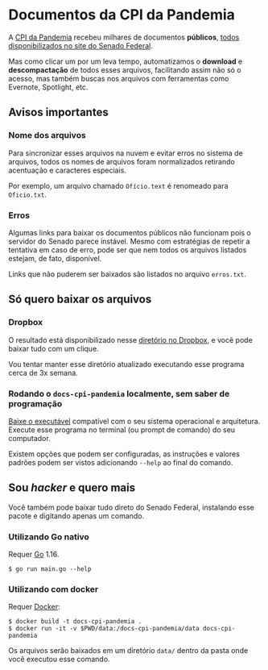 # Documentos da CPI da Pandemia

A [CPI da Pandemia](https://legis.senado.leg.br/comissoes/comissao?codcol=2441) recebeu milhares de documentos **públicos**, [todos disponibilizados no site do Senado Federal](https://legis.senado.leg.br/comissoes/docsRecCPI?codcol=2441).

Mas como clicar um por um leva tempo, automatizamos o **download** e **descompactação** de todos esses arquivos, facilitando assim não só o acesso, mas também buscas nos arquivos com ferramentas como Evernote, Spotlight, etc.

## Avisos importantes

### Nome dos arquivos

Para sincronizar esses arquivos na nuvem e evitar erros no sistema de arquivos, todos os nomes de arquivos foram normalizados retirando acentuação e caracteres especiais.

Por exemplo, um arquivo chamado `Ofício.text` é renomeado para `Oficio.txt`.

### Erros

Algumas links para baixar os documentos públicos não funcionam pois o servidor do Senado parece instável. Mesmo com estratégias de repetir a tentativa em caso de erro, pode ser que nem todos os arquivos listados estejam, de fato, disponível.

Links que não puderem ser baixados são listados no arquivo `erros.txt`.

## Só quero baixar os arquivos

### Dropbox

O resultado está disponibilizado nesse [diretório no Dropbox](https://www.dropbox.com/sh/ccl5u1bu8dkw2io/AADHkNe0pCiSv5MWiomKhA4ga?dl=0), e você pode baixar tudo com um clique.

Vou tentar manter esse diretório atualizado executando esse programa cerca de 3x semana.

### Rodando o `docs-cpi-pandemia` localmente, sem saber de programação

[Baixe o executável](https://www.dropbox.com/sh/fyobdrsy74zxkrw/AAA-NgR_Rpcru4d2PM4WrRFUa?dl=0) compatível com o seu sistema operacional e arquitetura. Execute esse programa no terminal (ou prompt de comando) do seu computador.

Existem opções que podem ser configuradas, as instruções e valores padrões podem ser vistos adicionando `--help` ao final do comando.

## Sou _hacker_ e quero mais

Você também pode baixar tudo direto do Senado Federal, instalando esse pacote e digitando apenas um comando.

### Utilizando Go nativo

Requer [Go](https://golang.org/) 1.16.

```console
$ go run main.go --help
```

### Utilizando com docker

Requer [Docker](https://docker.com):

```console
$ docker build -t docs-cpi-pandemia .
$ docker run -it -v $PWD/data:/docs-cpi-pandemia/data docs-cpi-pandemia
```

Os arquivos serão baixados em um diretório `data/` dentro da pasta onde você executou esse comando.
